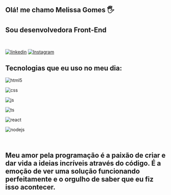 ## Olá! me chamo Melissa Gomes 🖐️
## Sou desenvolvedora Front-End 
<br>

[![linkedin](https://img.shields.io/badge/LinkedIn-0077B5?style=for-the-badge&logo=linkedin&logoColor=white=https://www.linkedin.com/in/melissa-a-b85b9b158/)](https://www.linkedin.com/in/melissa-a-b85b9b158/)
[![Instagram](https://img.shields.io/badge/Instagram-E4405F?style=for-the-badge&logo=instagram&logoColor=white)](https://www.instagram.com/mgthomaz_ti/)




## Tecnologias que eu uso no meu dia:
<p>
  

<div style="display: inline_block">
  <img align="center" alt="html5" src="https://img.shields.io/badge/HTML5-E34F26?style=for-the-badge&logo=html5&logoColor=white" /><p>
  <p>
  <img align="center" alt="css" src="https://img.shields.io/badge/CSS3-1572B6?style=for-the-badge&logo=css3&logoColor=white" /><p>
  <img align="center" alt="js" src="https://img.shields.io/badge/JavaScript-F7DF1E?style=for-the-badge&logo=javascript&logoColor=black" /><p>
  <img align="center" alt="ts" src="https://img.shields.io/badge/TypeScript-007ACC?style=for-the-badge&logo=typescript&logoColor=white" /><p>
  <img align="center" alt="react" src="https://img.shields.io/badge/React-20232A?style=for-the-badge&logo=react&logoColor=61DAFB" /><p>
  <img align="center" alt="nodejs" src="https://img.shields.io/badge/Node.js-43853D?style=for-the-badge&logo=node.js&logoColor=white" /><p>
</div><br/>

## Meu amor pela programação é a paixão de criar e dar vida a ideias incríveis através do código. É a emoção de ver uma solução funcionando perfeitamente e o orgulho de saber que eu fiz isso acontecer. 
